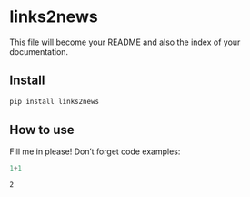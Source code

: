 links2news
================

<!-- WARNING: THIS FILE WAS AUTOGENERATED! DO NOT EDIT! -->

This file will become your README and also the index of your
documentation.

## Install

``` sh
pip install links2news
```

## How to use

Fill me in please! Don’t forget code examples:

``` python
1+1
```

    2
